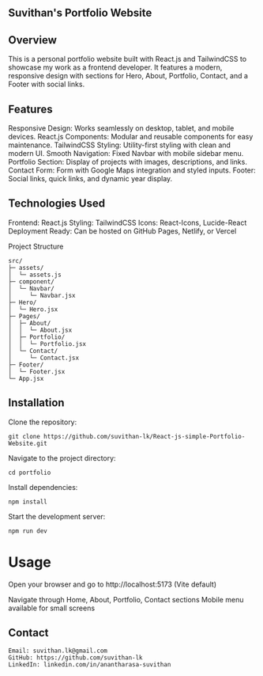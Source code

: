 ## Suvithan's Portfolio Website
## Overview
This is a personal portfolio website built with React.js and TailwindCSS to showcase my work as a frontend developer.
It features a modern, responsive design with sections for Hero, About, Portfolio, Contact, and a Footer with social links.

## Features
Responsive Design: Works seamlessly on desktop, tablet, and mobile devices.
React.js Components: Modular and reusable components for easy maintenance.
TailwindCSS Styling: Utility-first styling with clean and modern UI.
Smooth Navigation: Fixed Navbar with mobile sidebar menu.
Portfolio Section: Display of projects with images, descriptions, and links.
Contact Form: Form with Google Maps integration and styled inputs.
Footer: Social links, quick links, and dynamic year display.

## Technologies Used
Frontend: React.js
Styling: TailwindCSS
Icons: React-Icons, Lucide-React
Deployment Ready: Can be hosted on GitHub Pages, Netlify, or Vercel

Project Structure
```
src/
├─ assets/
│  └─ assets.js
├─ component/
│  └─ Navbar/
│     └─ Navbar.jsx
├─ Hero/
│  └─ Hero.jsx
├─ Pages/
│  ├─ About/
│  │  └─ About.jsx
│  ├─ Portfolio/
│  │  └─ Portfolio.jsx
│  └─ Contact/
│     └─ Contact.jsx
├─ Footer/
│  └─ Footer.jsx
└─ App.jsx
```
## Installation

Clone the repository:
```
git clone https://github.com/suvithan-lk/React-js-simple-Portfolio-Website.git
```

Navigate to the project directory:
```
cd portfolio
```

Install dependencies:
```
npm install
```

Start the development server:
```
npm run dev
```

# Usage

Open your browser and go to http://localhost:5173 (Vite default)

Navigate through Home, About, Portfolio, Contact sections
Mobile menu available for small screens


## Contact
```
Email: suvithan.lk@gmail.com
GitHub: https://github.com/suvithan-lk
LinkedIn: linkedin.com/in/anantharasa-suvithan
```
